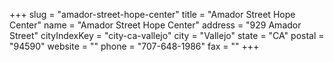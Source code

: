 +++
slug = "amador-street-hope-center"
title = "Amador Street Hope Center"
name = "Amador Street Hope Center"
address = "929 Amador Street"
cityIndexKey = "city-ca-vallejo"
city = "Vallejo"
state = "CA"
postal = "94590"
website = ""
phone = "707-648-1986"
fax = ""
+++
